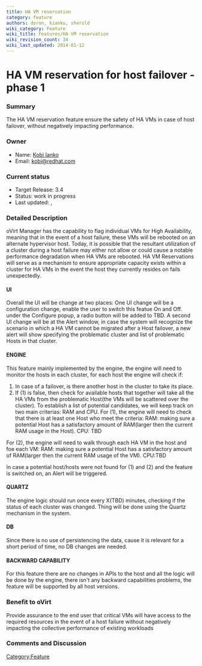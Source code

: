 ```yaml
---
title: HA VM reservation
category: feature
authors: doron, kianku, sherold
wiki_category: Feature
wiki_title: Features/HA VM reservation
wiki_revision_count: 34
wiki_last_updated: 2014-01-12
---
```


# HA VM reservation for host failover - phase 1

### Summary

The HA VM reservation feature ensure the safety of HA VMs in case of host failover, without negatively impacting performance.

### Owner

*   Name: [Kobi Ianko](User:kianku)
*   Email: kobi@redhat.com

### Current status

*   Target Release: 3.4
*   Status: work in progress
*   Last updated: ,

### Detailed Description

oVirt Manager has the capability to flag individual VMs for High Availability, meaning that in the event of a host failure, these VMs will be rebooted on an alternate hypervisor host. Today, it is possible that the resultant utilization of a cluster during a host failure may either not allow or could cause a notable performance degradation when HA VMs are rebooted. HA VM Reservations will serve as a mechanism to ensure appropriate capacity exists within a cluster for HA VMs in the event the host they currently resides on fails unexpectedly.

#### UI

Overall the UI will be change at two places:
One UI change will be a configuration change, enable the user to switch this featue On and Off. under the Configure popup, a radio button will be added to TBD.
A second UI change will be at the Alert window, in case the system will recognize the scenario in which a HA VM cannot be migrated after a Host failover, a new alert will show specifying the problematic cluster and list of problematic Hosts in that cluster.

#### ENGINE

This feature mainly implemented by the engine, the engine will need to monitor the hosts in each cluster, for each host the engine will check if:
1. In case of a failover, is there another host in the cluster to take its place.
2. If (1) is false, then check for available hosts that together will take all the HA VMs from the problematic Host(the VMs will be scattered over the cluster).
 To establish a list of potential candidates, we will keep track on two main criterias: RAM and CPU.
 For (1), the engine will need to check that there is at least one Host who meet the criteria:
RAM: making sure a potential Host has a satisfactory amount of RAM(larger then the current RAM usage in the Host). CPU: TBD

For (2), the engine will need to walk through each HA VM in the host and foe each VM:
RAM: making sure a potential Host has a satisfactory amount of RAM(larger then the current RAM usage of the VM).
CPU:TBD

In case a potential host/hosts were not found for (1) and (2) and the feature is switched on, an Alert will be triggered.

#### QUARTZ

The engine logic should run once every X(TBD) minutes, checking if the status of each cluster was changed. Thing will be done using the Quartz mechanism in the system.

#### DB

Since there is no use of persistencing the data, cause it is relevant for a short period of time, no DB changes are needed.

#### BACKWARD CAPABILITY

For this feature there are no changes in APIs to the host and all the logic will be done by the engine, there isn't any backward capabilities problems, the feature will be supported by all host versions.

### Benefit to oVirt

Provide assurance to the end user that critical VMs will have access to the required resources in the event of a host failure without negatively impacting the collective performance of existing workloads

### Comments and Discussion

<Category:Feature>
